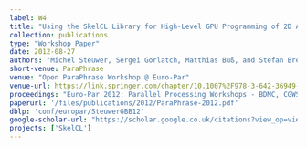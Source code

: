 ```yaml
---
label: W4
title: "Using the SkelCL Library for High-Level GPU Programming of 2D Applications"
collection: publications
type: "Workshop Paper"
date: 2012-08-27
authors: "Michel Steuwer, Sergei Gorlatch, Matthias Buß, and Stefan Breuer"
short-venue: ParaPhrase
venue: "Open ParaPhrase Workshop @ Euro-Par"
venue-url: https://link.springer.com/chapter/10.1007%2F978-3-642-36949-0_40
proceedings: "Euro-Par 2012: Parallel Processing Workshops - BDMC, CGWS, HeteroPar, HiBB, OMHI, Paraphrase, PROPER, Resilience, UCHPC, VHPC, Rhodes Islands, Greece, August 27-31, 2012. Revised Selected Papers"
paperurl: '/files/publications/2012/ParaPhrase-2012.pdf'
dblp: 'conf/europar/SteuwerGBB12'
google-scholar-url: "https://scholar.google.co.uk/citations?view_op=view_citation&hl=en&user=XdXJRZEAAAAJ&citation_for_view=XdXJRZEAAAAJ:9yKSN-GCB0IC"
projects: ['SkelCL']
---
```

